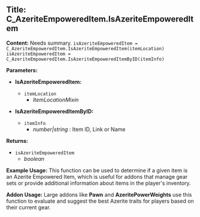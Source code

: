 ## Title: C_AzeriteEmpoweredItem.IsAzeriteEmpoweredItem

**Content:**
Needs summary.
`isAzeriteEmpoweredItem = C_AzeriteEmpoweredItem.IsAzeriteEmpoweredItem(itemLocation)`
`isAzeriteEmpoweredItem = C_AzeriteEmpoweredItem.IsAzeriteEmpoweredItemByID(itemInfo)`

**Parameters:**
- **IsAzeriteEmpoweredItem:**
  - `itemLocation`
    - *ItemLocationMixin*

- **IsAzeriteEmpoweredItemByID:**
  - `itemInfo`
    - *number|string* : Item ID, Link or Name

**Returns:**
- `isAzeriteEmpoweredItem`
  - *boolean*

**Example Usage:**
This function can be used to determine if a given item is an Azerite Empowered Item, which is useful for addons that manage gear sets or provide additional information about items in the player's inventory.

**Addon Usage:**
Large addons like **Pawn** and **AzeritePowerWeights** use this function to evaluate and suggest the best Azerite traits for players based on their current gear.